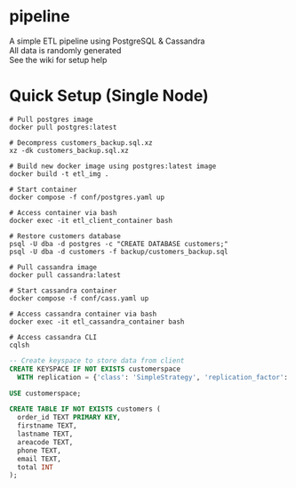 # pipeline
A simple ETL pipeline using PostgreSQL &amp; Cassandra  
All data is randomly generated  
See the wiki for setup help
# Quick Setup (Single Node)

```shell script
# Pull postgres image
docker pull postgres:latest

# Decompress customers_backup.sql.xz
xz -dk customers_backup.sql.xz

# Build new docker image using postgres:latest image
docker build -t etl_img .

# Start container
docker compose -f conf/postgres.yaml up

# Access container via bash
docker exec -it etl_client_container bash

# Restore customers database
psql -U dba -d postgres -c "CREATE DATABASE customers;"
psql -U dba -d customers -f backup/customers_backup.sql

# Pull cassandra image
docker pull cassandra:latest

# Start cassandra container
docker compose -f conf/cass.yaml up

# Access cassandra container via bash
docker exec -it etl_cassandra_container bash

# Access cassandra CLI
cqlsh
```

```sql
-- Create keyspace to store data from client
CREATE KEYSPACE IF NOT EXISTS customerspace
  WITH replication = {'class': 'SimpleStrategy', 'replication_factor': 1};

USE customerspace;

CREATE TABLE IF NOT EXISTS customers (
  order_id TEXT PRIMARY KEY,
  firstname TEXT,
  lastname TEXT,
  areacode TEXT,
  phone TEXT,
  email TEXT,
  total INT
);
```


